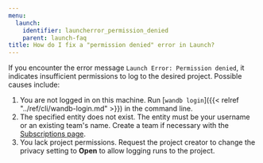 ```yaml
---
menu:
  launch:
    identifier: launcherror_permission_denied
    parent: launch-faq
title: How do I fix a "permission denied" error in Launch?
---
```


If you encounter the error message `Launch Error: Permission denied`, it indicates insufficient permissions to log to the desired project. Possible causes include:

1. You are not logged in on this machine. Run [`wandb login`]({{< relref "../ref/cli/wandb-login.md" >}}) in the command line.
2. The specified entity does not exist. The entity must be your username or an existing team's name. Create a team if necessary with the [Subscriptions page](https://app.wandb.ai/billing).
3. You lack project permissions. Request the project creator to change the privacy setting to **Open** to allow logging runs to the project.